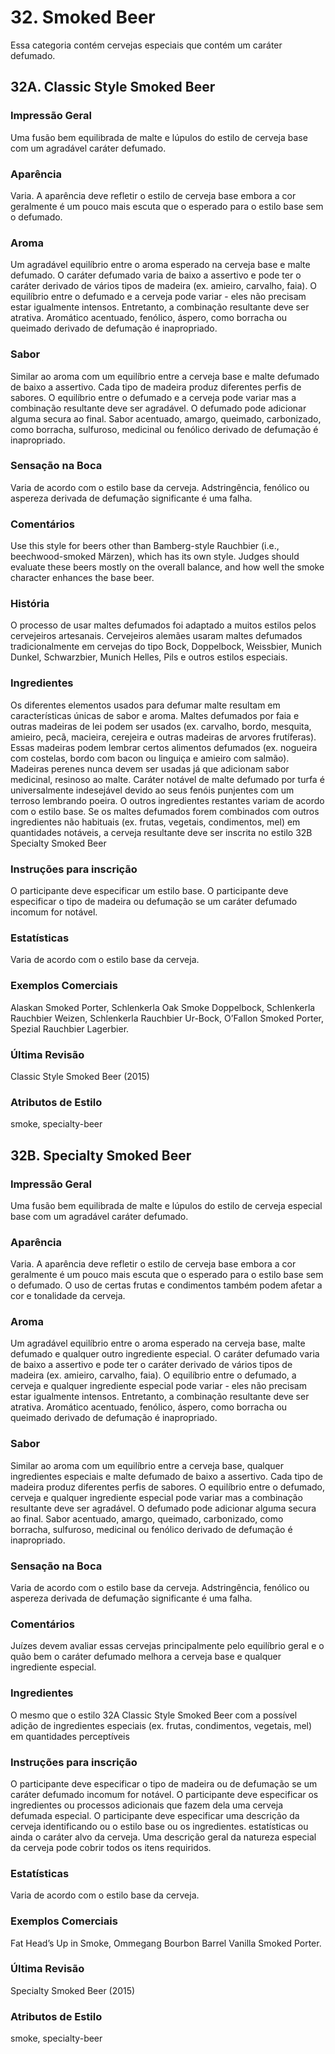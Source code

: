 # 32. Smoked Beer

Essa categoria contém cervejas especiais que contém um caráter defumado.
## 32A. Classic Style Smoked Beer

### Impressão Geral

Uma fusão bem equilibrada de malte e lúpulos do estilo de cerveja base com um agradável caráter defumado.

### Aparência

Varia. A aparência deve refletir o estilo de cerveja base embora a cor geralmente é um pouco mais escuta que o esperado para o estilo base sem o defumado.

### Aroma

Um agradável equilíbrio entre o aroma esperado na cerveja base e malte defumado. O caráter defumado varia de baixo a assertivo e pode ter o caráter derivado de vários tipos de madeira (ex. amieiro, carvalho, faia). O equilíbrio entre o defumado e a cerveja pode variar - eles não precisam estar igualmente intensos. Entretanto, a combinação resultante deve ser atrativa. Aromático acentuado, fenólico, áspero, como borracha ou queimado derivado de defumação é inapropriado.

### Sabor

Similar ao aroma com um equilíbrio entre a cerveja base e malte defumado de baixo a assertivo. Cada tipo de madeira produz diferentes perfis de sabores. O equilíbrio entre o defumado e a cerveja pode variar mas a combinação resultante deve ser agradável. O defumado pode adicionar alguma secura ao final. Sabor acentuado, amargo, queimado, carbonizado, como borracha, sulfuroso, medicinal ou fenólico derivado de defumação é inapropriado.


### Sensação na Boca

Varia de acordo com o estilo base da cerveja. Adstringência, fenólico ou aspereza derivada de defumação significante é uma falha.

### Comentários

Use this style for beers other than Bamberg-style Rauchbier (i.e., beechwood-smoked Märzen), which has its own style. Judges should evaluate these beers mostly on the overall balance, and how well the smoke character enhances the base beer.

### História

O processo de usar maltes defumados foi adaptado a muitos estilos pelos cervejeiros artesanais. Cervejeiros alemães usaram maltes defumados tradicionalmente em cervejas do tipo Bock, Doppelbock, Weissbier, Munich Dunkel, Schwarzbier, Munich Helles, Pils e outros estilos especiais.

### Ingredientes

Os diferentes elementos usados para defumar malte resultam em características únicas de sabor e aroma. Maltes defumados por faia e outras madeiras de lei podem ser usados (ex. carvalho, bordo, mesquita, amieiro, pecã, macieira, cerejeira e outras madeiras de arvores frutíferas). Essas madeiras podem lembrar certos alimentos defumados (ex. nogueira com costelas, bordo com bacon ou linguiça e amieiro com salmão). Madeiras perenes nunca devem ser usadas já que adicionam sabor medicinal, resinoso ao malte. Caráter notável de malte defumado por turfa é universalmente indesejável devido ao seus fenóis punjentes com um terroso lembrando poeira. O outros ingredientes restantes variam de acordo com o estilo base. Se os maltes defumados forem combinados com outros ingredientes não habituais (ex. frutas, vegetais, condimentos, mel) em quantidades notáveis, a cerveja resultante deve ser inscrita no estilo 32B Specialty Smoked Beer

### Instruções para inscrição

O participante deve especificar um estilo base. O participante deve especificar o tipo de madeira ou defumação se um caráter defumado incomum for notável.

### Estatísticas

Varia de acordo com o estilo base da cerveja.

### Exemplos Comerciais

Alaskan Smoked Porter, Schlenkerla Oak Smoke Doppelbock, Schlenkerla Rauchbier Weizen, Schlenkerla Rauchbier Ur-Bock, O’Fallon Smoked Porter, Spezial Rauchbier Lagerbier.

### Última Revisão

Classic Style Smoked Beer (2015)

### Atributos de Estilo

smoke, specialty-beer

## 32B. Specialty Smoked Beer

### Impressão Geral

Uma fusão bem equilibrada de malte e lúpulos do estilo de cerveja especial base com um agradável caráter defumado.

### Aparência

Varia. A aparência deve refletir o estilo de cerveja base embora a cor geralmente é um pouco mais escuta que o esperado para o estilo base sem o defumado. O uso de certas frutas e condimentos também podem afetar a cor e tonalidade da cerveja.

### Aroma

Um agradável equilíbrio entre o aroma esperado na cerveja base, malte defumado e qualquer outro ingrediente especial. O caráter defumado varia de baixo a assertivo e pode ter o caráter derivado de vários tipos de madeira (ex. amieiro, carvalho, faia). O equilíbrio entre o defumado, a cerveja e qualquer ingrediente especial pode variar - eles não precisam estar igualmente intensos. Entretanto, a combinação resultante deve ser atrativa. Aromático acentuado, fenólico, áspero, como borracha ou queimado derivado de defumação é inapropriado.

### Sabor

Similar ao aroma com um equilíbrio entre a cerveja base, qualquer ingredientes especiais e malte defumado de baixo a assertivo. Cada tipo de madeira produz diferentes perfis de sabores. O equilíbrio entre o defumado, cerveja e qualquer ingrediente especial pode variar mas a combinação resultante deve ser agradável. O defumado pode adicionar alguma secura ao final. Sabor acentuado, amargo, queimado, carbonizado, como borracha, sulfuroso, medicinal ou fenólico derivado de defumação é inapropriado.

### Sensação na Boca

Varia de acordo com o estilo base da cerveja. Adstringência, fenólico ou aspereza derivada de defumação significante é uma falha.

### Comentários

Juízes devem avaliar essas cervejas principalmente pelo equilíbrio geral e o quão bem o caráter defumado melhora a cerveja base e qualquer ingrediente especial.

### Ingredientes

O mesmo que o estilo 32A Classic Style Smoked Beer com a possível adição de ingredientes especiais (ex. frutas, condimentos, vegetais, mel) em quantidades perceptíveis

### Instruções para inscrição

O participante deve especificar o tipo de madeira ou de defumação se um caráter defumado incomum for notável. O participante deve especificar os ingredientes ou processos adicionais que fazem dela uma cerveja defumada especial. O participante deve especificar uma descrição da cerveja identificando ou o estilo base ou os ingredientes. estatísticas ou ainda o caráter alvo da cerveja. Uma descrição geral da natureza especial da cerveja pode cobrir todos os itens requiridos.

### Estatísticas

Varia de acordo com o estilo base da cerveja.

### Exemplos Comerciais

Fat Head’s Up in Smoke, Ommegang Bourbon Barrel Vanilla Smoked Porter.

### Última Revisão

Specialty Smoked Beer (2015)

### Atributos de Estilo

smoke, specialty-beer